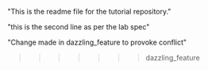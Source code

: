 
"This is the readme file for the tutorial repository."

"this is the second line as per the lab spec"

"Change made in dazzling_feature to provoke conflict"
>>>>>>> dazzling_feature
